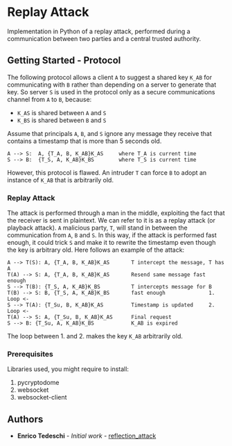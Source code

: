 # Replay Attack
Implementation in Python of a replay attack, performed during a communication between
two parties and a central trusted authority.

## Getting Started - Protocol
The following protocol allows a client `A` to suggest a shared key `K_AB` for
communicating with `B` rather than depending on a server to generate that key.
So server `S` is used in the protocol only as a secure communications channel
from `A` to `B`, because:
* `K_AS` is shared between `A` and `S`
* `K_BS` is shared between `B` and `S`

Assume that principals `A`, `B`, and `S`
ignore any message they receive that contains a timestamp that is more than 5 seconds old.


```
A --> S:  A, {T_A, B, K_AB}K_AS     where T_A is current time
S --> B:  {T_S, A, K_AB}K_BS   	    where T_S is current time
```

However, this protocol is flawed. An intruder `T` can force `B` to adopt an 
instance of `K_AB` that is arbitrarily old. 

### Replay Attack

The attack is performed through a man in the middle,
exploiting the fact that the receiver is sent in plaintext.
We can refer to it is as a replay attack (or playback attack).
`A` malicious party, `T`, will stand in between the communication
from `A`, `B` and `S`. In this way, if the attack is performed fast
enough, it could trick `S` and make it to rewrite the timestamp even
though the key is arbitrary old. Here follows an example of the attack:

```
A --> T(S): A, {T_A, B, K_AB}K_AS	    T intercept the message, T has A
T(A) --> S: A, {T_A, B, K_AB}K_AS	    Resend same message fast enough
S --> T(B): {T_S, A, K_AB}K_BS		    T intercepts message for B
T(B) --> S: B, {T_S, A, K_AB}K_BS	    fast enough		         1. Loop <- 
S --> T(A): {T_Su, B, K_AB}K_AS		    Timestamp is updated	 2. Loop <-
T(A) --> S: A, {T_Su, B, K_AB}K_AS	    Final request
S --> B: {T_Su, A, K_AB}K_BS   		    K_AB is expired
```
The loop between 1. and 2. makes the key `K_AB` arbitrarily old.


### Prerequisites

Libraries used, you might require to install:
1. pycryptodome
2. websocket
3. websocket-client
<!--- 
These libraries are listed in the `requirements.txt` file. So the only command you need to run is:
```bash
pip install -r requirements.txt
```

However, if you want to install single package just use:
```bash
❯ pip install pycryptodome
```

To check you comply with the requirements you can check with:
```bash
❯ pip check
No broken requirements found.
```

### Scripts
The scripts and folders are the following:
```
.
├── [3.1K]  README.md
└── [ 16K]  src
    ├── [3.4K]  evil_node.py
    ├── [2.8K]  node.py
    ├── [4.8K]  server.py
    └── [2.1K]  utils.py
```
* The `node.py` script implements an honest node, sharing `K` with `S`;
* The `evil_node.py` implements an instance of `E`, and even if it does not
share the same `K` with `S`, it makes `S` believe it does;
* `utils.py` contains some useful functions shared by both parties;
* `server.py` implements the party that makes sure a new node has the shared `K`. Hence
gives an approval or a denial to the connecting node `N`.

## Running
To run the scripts open two different sessions, node and server.
In the server session:
```bash
❯ python server.py
Listening on: 127.0.0.1:8300
... waiting for a connection
```
In the node session:
```bash
❯ python node.py
The message is authentic!
CONGRATULATIONS, YOU ARE VERIFIED!
```
And the result back in the server session:
```bash
Got a connection from ('127.0.0.1', 64756)
New connection added:  ('127.0.0.1', 64756)
Connection from :  ('127.0.0.1', 64756)
The message is authentic!
Client at  ('127.0.0.1', 64756)  disconnected...
```

### Running without K

If the node does not share the same key `K`, then the outcome is in node session:

```bash
❯ python node.py
ERROR: Server Key is not verified!
Key incorrect or message corrupted!
ERROR: Ah-ah-ah! You didn't say the magic word!
```
While in the server session:
```bash
Got a connection from ('127.0.0.1', 65113)
New connection added:  ('127.0.0.1', 65113)
Connection from :  ('127.0.0.1', 65113)
Key incorrect or message corrupted!
Client at  ('127.0.0.1', 65113)  disconnected...
```
--->
## Authors

* **Enrico Tedeschi** - *Initial work* - [reflection_attack](https://github.com/ted92/key_exchange_attack)
